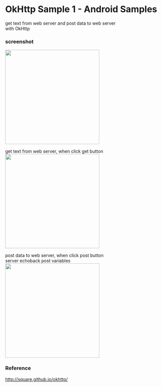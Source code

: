 OkHttp Sample 1 - Android Samples
===============

get text from web server and post data to web server<br/>
with OkHttp <br/>

### screenshot <br/>
<image src="https://raw.githubusercontent.com/ohwada/Android_Samples/master/OkHttpSample1/screenshot/screenshot_okhttp_main.png" width="300" /><br/>

get text from web server, when click get button <br/>
<image src="https://raw.githubusercontent.com/ohwada/Android_Samples/master/OkHttpSample1/screenshot/screenshot_okhttp_get.png" width="300" /><br/>

post data to web server, when click post button <br/>
server echoback post variables <br/>
<image src="https://raw.githubusercontent.com/ohwada/Android_Samples/master/OkHttpSample1/screenshot/screenshot_okhttp_post.png" width="300" /><br/>

### Reference <br/>
http://square.github.io/okhttp/
